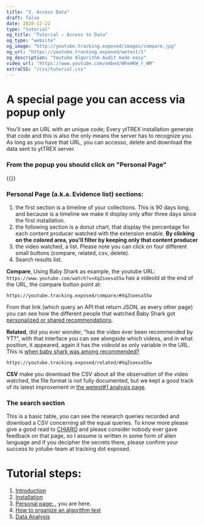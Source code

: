 ```yaml
---
title: "3. Access Data"
draft: false
date: 2020-12-22
type: "tutorial"
og_title: "Tutorial — Access to Data"
og_type: "website"
og_image: "http://youtube.tracking.exposed/images/compare.jpg" 
og_url: "https://youtube.tracking.exposed/wetest/1"
og_description: "Youtube Algorithm Audit made easy"
video_url: "https://www.youtube.com/embed/WheHKW_r_WM"
extraCSS: "/css/tutorial.css"
---
```


# A special page you can access via popup only

You'll see an URL with an unique code; Every ytTREX installation generate that code and this is also the only means the server has to recognize you. As long as you have that URL, you can accesso, delete and download the data sent to ytTREX server.

### From the popup you should click on "Personal Page"

{{<bord-img href="/images/popup-opt-in.png">}}

### Personal Page (a.k.a. Evidence list) sections:

1. the first section is a timeline of your collections. This is 90 days long, and because is a timeline we make it display only after three days since the first installation. 
2. the following section is a donut chart, that display the percentage for each content producer watched with the extension enable. **By clicking on the colored area, you'll filter by keeping only that content producer**
3. the video watched, a list. Please note you can click on four different small buttons (compare, related, csv, delete).
4. Search results list.

**Compare**, Using Baby Shark as example, the youtube URL: 
`https://www.youtube.com/watch?v=XqZsoesa55w` 
has a videoId at the end of the URL, the compare button point at:

`https://youtube.tracking.exposed/compare/#XqZsoesa55w`

From that link (which query an API that return JSON, as every other page) you can see how the different people that watched Baby Shark got [personalized or shared recommendations](https://youtube.tracking.exposed/compare/#XqZsoesa55w).

**Related**, did you ever wonder, "has the video ever been recommended by YT?", with that interface you can see alongside which videos, and in what position, it appeared, again it has the _videoId_ as only variable in the URL. This is [when baby shark was among recommended?](https://youtube.tracking.exposed/compare/#XqZsoesa55w)

`https://youtube.tracking.exposed/related/#XqZsoesa55w`


**CSV** make you download the CSV about all the observation of the video watched, the file format is not fully documented, but we kept a good track of its latest improvement in [the wetest#1 analysis page](/wetest/announcement-1/).

### The search section

This is a basic table, you can see the research queries recorded and download a CSV concerning all the equal queries. To know more please give a good read to [CHIARO](/chiaro/start) and please consider nobody ever gave feedback on that page, so I assume is written in some form of alien language and if you decipher the secrets there, please confirm your success to yotube-team at tracking dot exposed.

# Tutorial steps:

1. [Introduction](/tutorial/1)
2. [Installation](/tutorial/2)
3. [Personal page: ](/tutorial/3), you are here.
4. [How to organize an algorithm test](/tutorial/4)
5. [Data Analysis](/tutorial/5)
